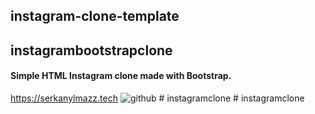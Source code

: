 ## instagram-clone-template
## instagrambootstrapclone
#### Simple HTML Instagram clone made with Bootstrap.
https://serkanylmazz.tech
![github](images/Screenshot2.jpg)
#   i n s t a g r a m c l o n e  
 #   i n s t a g r a m c l o n e  
 